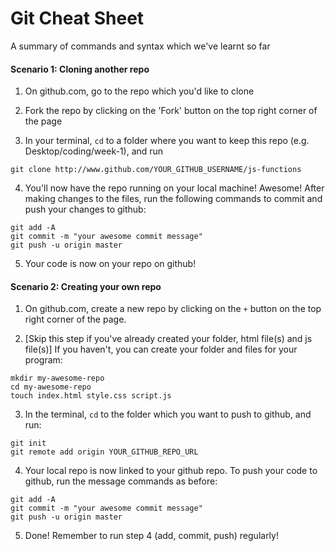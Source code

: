 # Git Cheat Sheet

A summary of commands and syntax which we've learnt so far

#### Scenario 1: Cloning another repo

1. On github.com, go to the repo which you'd like to clone

2. Fork the repo by clicking on the 'Fork' button on the top right corner of the page

3. In your terminal, `cd` to a folder where you want to keep this repo (e.g. Desktop/coding/week-1), and run
```
git clone http://www.github.com/YOUR_GITHUB_USERNAME/js-functions
```
4. You'll now have the repo running on your local machine! Awesome! After making changes to the files, run the following commands to commit and push your changes to github:
```
git add -A
git commit -m "your awesome commit message"
git push -u origin master
```
5. Your code is now on your repo on github!

#### Scenario 2: Creating your own repo

1. On github.com, create a new repo by clicking on the `+` button on the top right corner of the page.

2. [Skip this step if you've already created your folder, html file(s) and js file(s)] If you haven't, you can create your folder and files for your program:
```
mkdir my-awesome-repo
cd my-awesome-repo
touch index.html style.css script.js
```

3. In the terminal, `cd` to the folder which you want to push to github, and run:
```
git init
git remote add origin YOUR_GITHUB_REPO_URL
```

4. Your local repo is now linked to your github repo. To push your code to github, run the message commands as before:
```
git add -A
git commit -m "your awesome commit message"
git push -u origin master
```
5. Done! Remember to run step 4 (add, commit, push) regularly!